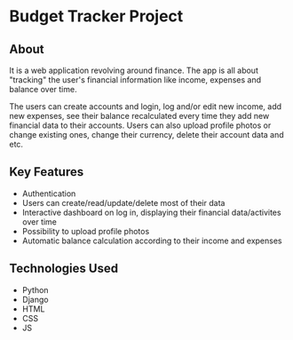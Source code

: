 # Budget Tracker Project

## About
It is a web application revolving around finance. The app is all about "tracking" the user's financial information like income, expenses and balance over time.

The users can create accounts and login, log and/or edit new income, add new expenses, see their balance recalculated every time they add new financial data to 
their accounts. Users can also upload profile photos or change existing ones, change their currency, delete their account data and etc.

## Key Features
- Authentication
- Users can create/read/update/delete most of their data
- Interactive dashboard on log in, displaying their financial data/activites over time
- Possibility to upload profile photos
- Automatic balance calculation according to their income and expenses

## Technologies Used
- Python
- Django
- HTML
- CSS
- JS
